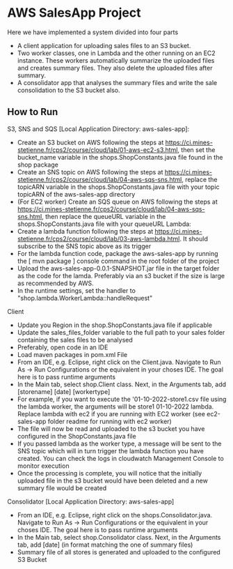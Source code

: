 
# AWS SalesApp Project

Here we have implemented a system divided into four parts
- A client application for uploading sales files to an S3 bucket.
- Two worker classes, one in Lambda and the other running on an EC2 instance. These workers automatically summarize the uploaded files and creates summary files. They also delete the uploaded files after summary.
- A consolidator app that analyses the summary files and write the sale consolidation to the S3 bucket also.


## How to Run

S3, SNS and SQS [Local Application Directory: aws-sales-app]:
- Create an S3 bucket on AWS following the steps at https://ci.mines-stetienne.fr/cps2/course/cloud/lab/01-aws-ec2-s3.html, then set the bucket_name variable in the shops.ShopConstants.java file found in the shop package
- Create an SNS topic on AWS following the steps at https://ci.mines-stetienne.fr/cps2/course/cloud/lab/04-aws-sqs-sns.html, replace the topicARN variable in the shops.ShopConstants.java file with your topic topicARN of the aws-sales-app directory
- (For EC2 worker) Create an SQS queue on AWS following the steps at https://ci.mines-stetienne.fr/cps2/course/cloud/lab/04-aws-sqs-sns.html, then replace the queueURL variable in the shops.ShopConstants.java file with your queueURL 
Lambda:
- Create a lambda function following the steps at https://ci.mines-stetienne.fr/cps2/course/cloud/lab/03-aws-lambda.html. It should subscribe to the SNS topic above as its trigger
- For the lambda function code, package the aws-sales-app by running the [ mvn package ] console command in the root folder of the project
- Upload the aws-sales-app-0.0.1-SNAPSHOT.jar file in the target folder as the code for the lamda. Preferably via an s3 bucket if the size is large as recommended by AWS.
- In the runtime settings, set the handler to "shop.lambda.WorkerLambda::handleRequest"

Client
- Update you Region in the shop.ShopConstants.java file if applicable
- Update the sales_files_folder variable to the  full path to your sales folder containing the sales files to be analysed
- Preferably, open code in an IDE
- Load maven packages in pom.xml File
- From an IDE, e.g. Eclipse, right click on the Client.java. Navigate to Run As -> Run Configurations or the equivalent in your choses IDE. The goal here is to pass runtime arguments
- In the Main tab, select shop.Client class. Next, in the Arguments tab, add [storename] [date] [workertype]
- For example, if you want to execute the '01-10-2022-store1.csv file using the lambda worker, the arguments will be store1 01-10-2022 lambda. Replace lambda with ec2 if you are running with EC2 worker (see ec2-sales-app folder readme for running with ec2 worker)
- The file will now be read and uploaded to the s3 bucket you have configured in the ShopConstants.java file
- If you passed lambda as the worker type, a message will be sent to the SNS topic which will in turn trigger the lambda function you have created. You can check the logs in cloudwatch Management Console to monitor execution
- Once the processing is complete, you will notice that the initially uploaded file in the s3 bucket would have been deleted and a new summary file would be created

Consolidator [Local Application Directory: aws-sales-app]
- From an IDE, e.g. Eclipse, right click on the shops.Consolidator.java. Navigate to Run As -> Run Configurations or the equivalent in your choses IDE. The goal here is to pass runtime arguments
- In the Main tab, select shop.Consolidator class. Next, in the Arguments tab, add [date] (in format matching the one of summary files)
- Summary file of all stores is generated and uploaded to the configured S3 Bucket

